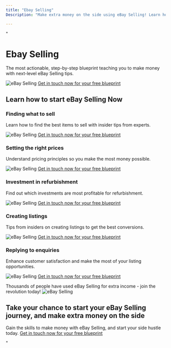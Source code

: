 ```yaml
---
title: "Ebay Selling"
Description: "Make extra money on the side using eBay Selling! Learn how to utilize eBay to turn profits and increase your earning potential with this comprehensive guide. Keyword: eBay Selling."

---
```


"<h1>Ebay Selling</h1>
<p>The most actionable, step-by-step blueprint teaching you to make money with next-level eBay Selling tips.</p>
<img src="/ebay-selling.jpg" alt="eBay Selling" />
<a href="/contact" class="btn btn-primary">Get in touch now for your free blueprint</a>

<h2>Learn how to start eBay Selling Now</h2>
<h3>Finding what to sell</h3>
<p>Learn how to find the best items to sell with insider tips from experts.</p>
<img src="/items-to-sell.jpg" alt="eBay Selling" />
<a href="/contact" class="btn btn-primary">Get in touch now for your free blueprint</a>

<h3>Setting the right prices</h3>
<p>Understand pricing principles so you make the most money possible.</p>
<img src="/price-principles.jpg" alt="eBay Selling" />
<a href="/contact" class="btn btn-primary">Get in touch now for your free blueprint</a>

<h3>Investment in refurbishment</h3>
<p>Find out which investments are most profitable for refurbishment.</p>
<img src="/refurbishment.jpg" alt="eBay Selling" />
<a href="/contact" class="btn btn-primary">Get in touch now for your free blueprint</a>

<h3>Creating listings</h3>
<p>Tips from insiders on creating listings to get the best conversions.</p>
<img src="/listing-conversions.jpg" alt="eBay Selling" />
<a href="/contact" class="btn btn-primary">Get in touch now for your free blueprint</a>

<h3>Replying to enquiries</h3>
<p>Enhance customer satisfaction and make the most of your listing opportunities.</p>
<img src="/enquiries.jpg" alt="eBay Selling" />
<a href="/contact" class="btn btn-primary">Get in touch now for your free blueprint</a>

<p>Thousands of people have used eBay Selling for extra income - join the revolution today! <img src="/people-satisfaction.jpg" alt="eBay Selling" /></p>

<h2>Take your chance to start your eBay Selling journey, and make extra money on the side</h2>
<p>Gain the skills to make money with eBay Selling, and start your side hustle today. <a href="/contact" class="btn btn-primary">Get in touch now for your free blueprint</a></p>"